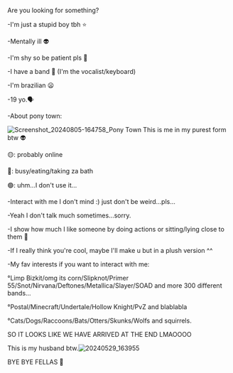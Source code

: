 Are you looking for something? 

-I'm just a stupid boy tbh ⭐

-Mentally ill 👽

-I'm shy so be patient pls 🍪

-I have a band 🐇 (I'm the vocalist/keyboard)

-I'm brazilian 😦 

-19 yo.🗣

-About pony town: 

![Screenshot_20240805-164758_Pony Town](https://github.com/user-attachments/assets/cb269be6-53dc-43e6-8e20-ef20f540ee30)
This is me in my purest form btw 👽

🟡: probably online 

🔴: busy/eating/taking za bath

🟢: uhm...I don't use it... 

-Interact with me I don't mind :)
just don't be weird...pls...

-Yeah I don't talk much sometimes...sorry.

-I show how much I like someone by doing actions or sitting/lying close to them 💖

-If I really think you're cool, maybe I'll make u but in a plush version ^^

-My fav interests if you want to interact with me:

°Limp Bizkit/omg its corn/Slipknot/Primer 55/Snot/Nirvana/Deftones/Metallica/Slayer/SOAD and more 300 different bands...

°Postal/Minecraft/Undertale/Hollow Knight/PvZ and blablabla

°Cats/Dogs/Raccoons/Bats/Otters/Skunks/Wolfs and squirrels. 

SO IT LOOKS LIKE WE HAVE ARRIVED AT THE END LMAOOOO 

This is my husband btw.![20240529_163955](https://github.com/user-attachments/assets/fa0849f6-0240-4c7e-92fc-f5cf9382d6e9)

BYE BYE FELLAS 🐇







